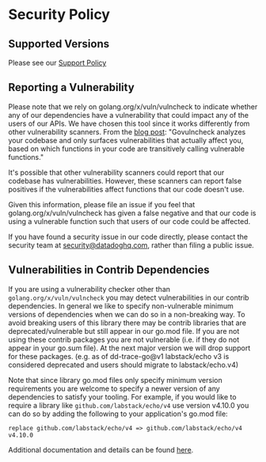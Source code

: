 # Security Policy

## Supported Versions

Please see our [Support Policy](README.md#support-policy)

## Reporting a Vulnerability

Please note that we rely on golang.org/x/vuln/vulncheck to indicate whether any of our dependencies have a vulnerability that could impact any of the users of our APIs.
We have chosen this tool since it works differently from other vulnerability scanners.
From the [blog post](https://go.dev/blog/vuln): "Govulncheck analyzes your codebase and only surfaces vulnerabilities that actually affect you, based on which functions in your code are transitively calling vulnerable functions."

It's possible that other vulnerability scanners could report that our codebase has vulnerabilities.
However, these scanners can report false positives if the vulnerabilities affect functions that our code doesn't use.

Given this information, please file an issue if you feel that golang.org/x/vuln/vulncheck has given a false negative and that our code is using a vulnerable function such that users of our code could be affected.

If you have found a security issue in our code directly, please contact the security team at security@datadoghq.com, rather than filing a public issue.

## Vulnerabilities in Contrib Dependencies

If you are using a vulnerability checker other than `golang.org/x/vuln/vulncheck` you may detect vulnerabilities in our contrib dependencies.
In general we like to specify non-vulnerable minimum versions of dependencies when we can do so in a non-breaking way. To avoid breaking users of this library
there may be contrib libraries that are deprecated/vulnerable but still appear in our go.mod file. If you are not using these contrib packages you are not vulnerable (i.e. if they do not appear in your go.sum file).
At the next major version we will drop support for these packages. (e.g. as of dd-trace-go@v1 labstack/echo v3 is considered deprecated and users should migrate to labstack/echo.v4)

Note that since library go.mod files only specify minimum version requirements you are welcome to specify a newer version of any dependencies to satisfy your tooling.
For example, if you would like to require a library like `github.com/labstack/echo/v4` use version v4.10.0 you can do so by adding the following to your application's go.mod file:
```
replace github.com/labstack/echo/v4 => github.com/labstack/echo/v4 v4.10.0
```
Additional documentation and details can be found [here](https://go.dev/ref/mod#go-mod-file-replace).
